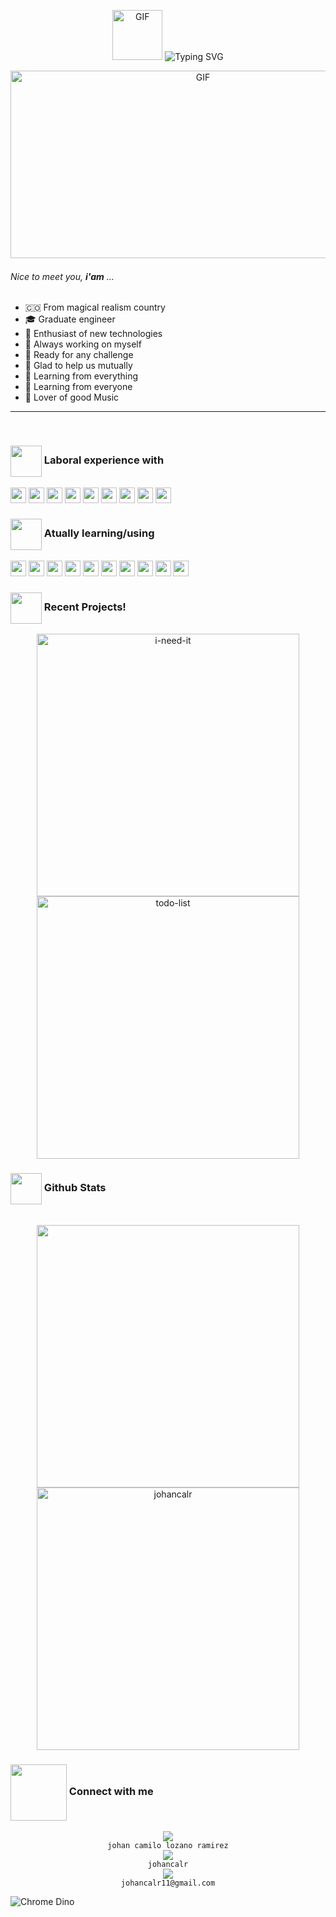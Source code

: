 <!--
<img width="300" height="200" src="https://i2.wp.com/www.bestworldevents.com/wp-content/uploads/2020/05/Hello-Gif.gif?resize=498%2C498">
<img alt="GIF" src="https://i.pinimg.com/originals/9e/a7/2e/9ea72ef078139ced289852e8a4ea0c5c.gif" width = 200/>
<img align='center' src='https://user-images.githubusercontent.com/5713670/87202985-820dcb80-c2b6-11ea-9f56-7ec461c497c3.gif' width='200"'>
<img src="https://github.com/AnderMendoza/AnderMendoza/raw/main/assets/banner-header.gif">
<img src="https://media.giphy.com/media/WFZvB7VIXBgiz3oDXE/giphy.gif" width="200" height="200" frameBorder="0" class="giphy-embed" allowFullScreen></img></p>
<img src="https://media.giphy.com/media/QyJTDR8VkUtyKHNPm9/giphy.gif" width="270" height="174" frameBorder="0" class="giphy-embed" allowFullScreen></img></p>
<img src="https://user-images.githubusercontent.com/53114757/186635038-9a8fc243-a75c-471c-8e2c-310ec84f1ed2.gif" width="300" height="250"/>
<img align="left" src = "https://user-images.githubusercontent.com/63050133/156777293-72a6e681-2582-4a9d-ad92-09d1181d47c7.gif" width = 50px height=50px>
<img align="left" alt="left" src="https://user-images.githubusercontent.com/65187002/144930161-2f783401-8d27-4fdf-a2f7-cc0ba32f1f1f.gif" width="15%">
-->

<p align="center">
  <img alt="GIF" src="https://media.giphy.com/media/du3J3cXyzhj75IOgvA/giphy.gif" width="80" height="80"/>
  <img alt="Typing SVG" src="https://readme-typing-svg.demolab.com?font=Georgia&center=true&&weight=800&pause=500&size=33&color=042D5E&width=500&height=55&lines=Hi%2C+I'm+Johan+%F0%9F%91%8B;Wellcome+to+my+profile+%F0%9F%8C%9F"/>
</p>

<a target="_blank" align="center">
  <img align="right" top="500" height="300" width="600" alt="GIF" src="https://cdn.dribbble.com/users/730703/screenshots/6581243/avento.gif">
</a>

<div>
  <img height="1" src="https://i.stack.imgur.com/kX6dL.png" width="234" alt="">

###### Nice to meet you, **i'am** ...

- 🇨🇴 From magical realism country
- 🎓 Graduate engineer
- 🔭 Enthusiast of new technologies 
- 🌱 Always working on myself
- 🏁 Ready for any challenge
- 🤝 Glad to help us mutually
- 🔎 Learning from everything
- 🙋 Learning from everyone
- 🎵 Lover of good Music
</div>

<hr>
<br>

### <img align="center" src="https://media2.giphy.com/media/QssGEmpkyEOhBCb7e1/giphy.gif?cid=ecf05e47a0n3gi1bfqntqmob8g9aid1oyj2wr3ds3mg700bl&rid=giphy.gif" width="50"> Laboral experience with
<p>
  <img src="https://img.shields.io/badge/-PHP-05122A?style=flat&logo=php" height=25>
  <img src="https://img.shields.io/badge/-JavaScript-05122A?style=flat&logo=javascript" height=25>
  <img src="https://img.shields.io/badge/-JQuery-05122A?style=flat&logo=jquery&logoColor=0769AD" height=25>
  <img src="https://img.shields.io/badge/-PostgreSQL-05122A?style=flat&logo=postgresql" height=25>
  <img src="https://img.shields.io/badge/-Git-05122A?style=flat&logo=git" height=25>
  <img src="https://img.shields.io/badge/-Bootstrap-05122A?style=flat&logo=bootstrap" height=25>
  <img src="https://img.shields.io/badge/-SublimeText-05122A?style=flat&logo=sublimetext" height=25>
  <img src="https://img.shields.io/badge/-Discord-05122A?style=flat&logo=discord" height=25>
  <img src="https://img.shields.io/badge/-Jira-05122A?style=flat&logo=jira&logoColor=0052CC" height=25>
</p>

### <img align="center" src="https://user-images.githubusercontent.com/63050133/156777293-72a6e681-2582-4a9d-ad92-09d1181d47c7.gif" width="50"> Atually learning/using
<p>
  <img src="https://img.shields.io/badge/-React-05122A?style=flat&logo=react" height=25>
  <img src="https://img.shields.io/badge/-Vite-05122A?style=flat&logo=vite" height=25>
  <img src="https://img.shields.io/badge/-TypeScript-05122A?style=flat&logo=typescript" height=25>
  <img src="https://img.shields.io/badge/-Tailwind_CSS-05122A?style=flat&logo=tailwindcss" height=25>
  <img src="https://img.shields.io/badge/-MySQL-05122A?style=flat&logo=mysql" height=25>
  <img src="https://img.shields.io/badge/-Visual_Studio_Code-05122A?style=flat&logo=visualstudiocode&logoColor=007ACC" height=25>
  <img src="https://img.shields.io/badge/-GitHub-05122A?style=flat&logo=github" height=25>
  <img src="https://img.shields.io/badge/-Ubuntu-05122A?style=flat&logo=ubuntu" height=25>
  <img src="https://img.shields.io/badge/-Netlify-05122A?style=flat&logo=netlify" height=25>
  <img src="https://img.shields.io/badge/-Notion-05122A?style=flat&logo=notion" height=25>
</p>

### <img align="center" src="https://media.giphy.com/media/WFZvB7VIXBgiz3oDXE/giphy.gif" width="50"></img>  Recent Projects!

<div align="center">
  <a href="https://github.com/johancalr/i-need-it" target="_blank">
    <img src="https://github-readme-stats.vercel.app/api/pin/?username=johancalr&repo=i-need-it&theme=tokyonight" alt="i-need-it" width="420"/>
  </a>
  <a href="https://github.com/johancalr/todo-list" target="_blank">
    <img src="https://github-readme-stats.vercel.app/api/pin/?username=johancalr&repo=todo-list&theme=tokyonight" alt="todo-list" width="420"/>
  </a>
</div>


### <img align="center" src="https://media.giphy.com/media/cj87CxfRtrUifF3Ryk/giphy.gif" height="50"> Github Stats
<br>

<div align="center">
  <a href="https://github.com/johancalr/">
    <img src="https://github-readme-stats.vercel.app/api?username=johancalr&include_all_commits=true&count_private=true&show_icons=true&line_height=35&title_color=7A7ADB&icon_color=2234AE&text_color=D3D3D3&bg_color=0,000000,130F40" width="420"/>
    <img src="https://github-readme-stats.vercel.app/api/top-langs?username=johancalr&show_icons=true&locale=en&layout=compact&title_color=7A7ADB&icon_color=2234AE&text_color=D3D3D3&bg_color=0,000000,130F40" width="420"  alt="johancalr"/>
  </a>
</div>

### <img align="center" src="https://mir-s3-cdn-cf.behance.net/project_modules/disp/bf194c171295817.646cbb251b305.gif" width="90px"> Connect with me
<div align="center">
  <a target="_blank" href="https://www.linkedin.com/in/johan-camilo-lozano-ramirez/">
    <img src="https://img.icons8.com/clouds/60/000000/linkedin.png">
  </a>
  <br>
  <code>johan camilo lozano ramirez</code>
</div>
<div align="center">
  <a target="_blank" href="https://github.com/johancalr">
    <img src="https://img.icons8.com/clouds/60/000000/github.png">
  </a>
  <br>
  <code>johancalr</code>
</div>
<div align="center">
  <a target="_blank" href="mailto:johancalr11@gmail.com">
    <img src="https://img.icons8.com/clouds/60/000000/gmail.png">
  </a>
  <br>
  <code>johancalr11@gmail.com</code>
</div>

![Chrome Dino](https://mir-s3-cdn-cf.behance.net/project_modules/max_1200/4ff07986208593.5d9a654e92f36.gif)
